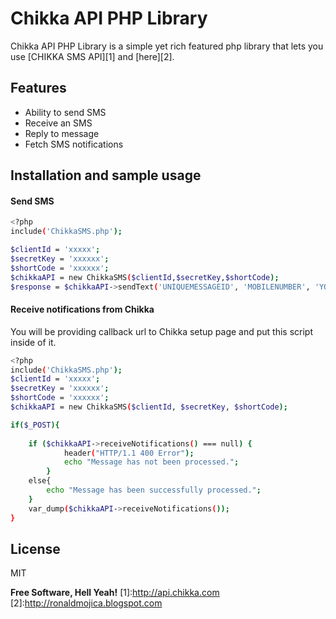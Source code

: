 Chikka API PHP Library
=========


Chikka API PHP Library is a simple yet rich featured php library that lets you use [CHIKKA SMS API][1] and [here][2].


Features
----
  - Ability to send SMS
  - Receive an SMS
  - Reply to message
  - Fetch SMS notifications


Installation and sample usage
----


#### Send SMS
```sh
<?php
include('ChikkaSMS.php');

$clientId = 'xxxxx';
$secretKey = 'xxxxxx';
$shortCode = 'xxxxxx';
$chikkaAPI = new ChikkaSMS($clientId,$secretKey,$shortCode);
$response = $chikkaAPI->sendText('UNIQUEMESSAGEID', 'MOBILENUMBER', 'YOURMESSAGE');
```


#### Receive notifications from Chikka
You will be providing callback url to Chikka setup page and put this script inside of it.

```sh
<?php
include('ChikkaSMS.php');
$clientId = 'xxxxx';
$secretKey = 'xxxxxx';
$shortCode = 'xxxxxx';
$chikkaAPI = new ChikkaSMS($clientId, $secretKey, $shortCode);

if($_POST){
    
    if ($chikkaAPI->receiveNotifications() === null) {
            header("HTTP/1.1 400 Error");
            echo "Message has not been processed.";
        }
    else{
        echo "Message has been successfully processed.";
    }
    var_dump($chikkaAPI->receiveNotifications());
}

 ```

License
----

MIT


**Free Software, Hell Yeah!**
[1]:http://api.chikka.com
[2]:http://ronaldmojica.blogspot.com